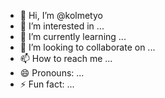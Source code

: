 - 👋 Hi, I’m @kolmetyo
- 👀 I’m interested in ...
- 🌱 I’m currently learning ...
- 💞️ I’m looking to collaborate on ...
- 📫 How to reach me ...
- 😄 Pronouns: ...
- ⚡ Fun fact: ...

<!---
kolmetyo/kolmetyo is a ✨ special ✨ repository because its `README.md` (this file) appears on your GitHub profile.
You can click the Preview link to take a look at your changes.
--->
